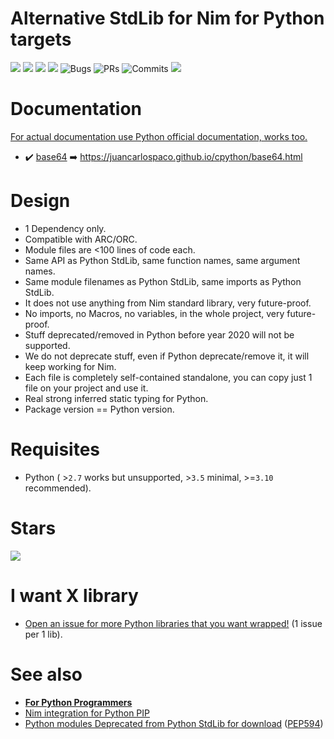 # Alternative StdLib for Nim for Python targets


![](https://img.shields.io/github/languages/top/juancarlospaco/cpython?style=for-the-badge)
![](https://img.shields.io/github/stars/juancarlospaco/cpython?style=for-the-badge)
![](https://img.shields.io/maintenance/yes/2021?style=for-the-badge)
![](https://img.shields.io/github/languages/code-size/juancarlospaco/cpython?style=for-the-badge)
![](https://img.shields.io/github/issues-raw/juancarlospaco/cpython?style=for-the-badge "Bugs")
![](https://img.shields.io/github/issues-pr-raw/juancarlospaco/cpython?style=for-the-badge "PRs")
![](https://img.shields.io/github/last-commit/juancarlospaco/cpython?style=for-the-badge "Commits")
![](https://github.com/juancarlospaco/cpython/workflows/Build/badge.svg?branch=main)


# Documentation

[For actual documentation use Python official documentation, works too.](https://docs.python.org/3.10/py-modindex.html)

- :heavy_check_mark: [base64](https://docs.python.org/3.10/library/base64.html) :arrow_right: https://juancarlospaco.github.io/cpython/base64.html


# Design

- 1 Dependency only.
- Compatible with ARC/ORC.
- Module files are <100 lines of code each.
- Same API as Python StdLib, same function names, same argument names.
- Same module filenames as Python StdLib, same imports as Python StdLib.
- It does not use anything from Nim standard library, very future-proof.
- No imports, no Macros, no variables, in the whole project, very future-proof.
- Stuff deprecated/removed in Python before year 2020 will not be supported.
- We do not deprecate stuff, even if Python deprecate/remove it, it will keep working for Nim.
- Each file is completely self-contained standalone, you can copy just 1 file on your project and use it.
- Real strong inferred static typing for Python.
- Package version == Python version.


# Requisites

- Python ( >`2.7` works but unsupported, >`3.5` minimal, >=`3.10` recommended).


# Stars

![](https://starchart.cc/juancarlospaco/cpython.svg)


# I want X library

- [Open an issue for more Python libraries that you want wrapped!](https://github.com/juancarlospaco/cpython/issues) (1 issue per 1 lib).


# See also

- [**For Python Programmers**](https://github.com/nim-lang/Nim/wiki/Nim-for-Python-Programmers#table-of-contents)
- [Nim integration for Python PIP](https://github.com/juancarlospaco/choosenim_install#nim-integration-for-python-pip)
- [Python modules Deprecated from Python StdLib for download](https://github.com/tiran/legacylib) ([PEP594](https://www.python.org/dev/peps/pep-0594))
